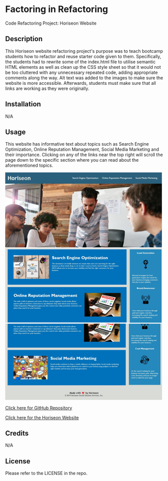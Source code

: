 # Factoring in Refactoring
Code Refactoring Project: Horiseon Website

## Description

This Horiseon website refactoring project's purpose was to teach bootcamp students how to refactor and reuse starter code given to them. Specifically, the students had to rewrite some of the index.html file to utilise semantic HTML elements as well as clean up the CSS style sheet so that it would not be too cluttered with any unnecessary repeated code, adding appropriate comments along the way. Alt text was added to the images to make sure the website is more accessible. Afterwards, students must make sure that all links are working as they were originally. 

## Installation

N/A

## Usage

This website has informative text about topics such as Search Engine Optimization, Online Reputation Management, Social Media Marketing and their importance. Clicking on any of the links near the top right will scroll the page down to the specific section where you can read about the aforementioned topics. 

<img src="./assets/images/Horiseon1.jpg" width= 500px; />
<img src="./assets/images/Horiseon2.jpg" width= 500px />
<img src="./assets/images/Horiseon3.jpg" width= 500px />

<a href="https://github.com/elvislau74/factoring-in-refactoring">Click here for GitHub Repository</a>

<a href="https://elvislau74.github.io/factoring-in-refactoring/">Click here for the Horiseon Website</a>


## Credits

N/A

## License

Please refer to the LICENSE in the repo.